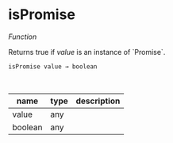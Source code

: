 # isPromise

_Function_

Returns true if _value_ is an instance of &#x60;Promise&#x60;.

<pre><code>isPromise value &rarr; boolean</code></pre>
<br>

| name | type | description |
|------|------|-------------|
|value|any||
|boolean|any||


